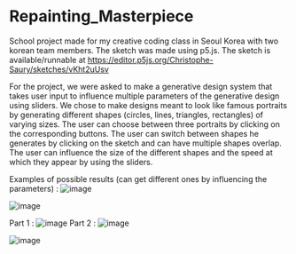 # Repainting_Masterpiece
School project made for my creative coding class in Seoul Korea with two korean team members.
The sketch was made using p5.js.
The sketch is available/runnable at 
https://editor.p5js.org/Christophe-Saury/sketches/vKht2uUsv

For the project, we were asked to make a generative design system that takes user input to influence multiple parameters of the generative design using sliders.
We chose to make designs meant to look like famous portraits by generating different shapes (circles, lines, triangles, rectangles) of varying sizes. The user can choose between three portraits by clicking on the corresponding buttons. The user can switch between shapes he generates by clicking on the sketch and can have multiple shapes overlap. The user can influence the size of the different shapes and the speed at which they appear by using the sliders.

Examples of possible results (can get different ones by influencing the parameters) :
![image](https://github.com/Christophe-Saury/Repainting_Masterpiece/assets/95085659/22da8874-0139-4820-9de3-ac8e9bcf04ca)

![image](https://github.com/Christophe-Saury/Repainting_Masterpiece/assets/95085659/494bfd2b-7874-4aa8-8aa0-de05a57c1fc2)

Part 1 :
![image](https://github.com/Christophe-Saury/Repainting_Masterpiece/assets/95085659/4d47071f-5c40-48e6-9e5a-4b31c1f0f5b8)
Part 2 :
![image](https://github.com/Christophe-Saury/Repainting_Masterpiece/assets/95085659/fc1d229e-8d88-44e0-9ba1-cce4fc48ff02)

![image](https://github.com/Christophe-Saury/Repainting_Masterpiece/assets/95085659/fa886802-3daf-40d3-b73e-2152ef5460ce)





